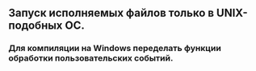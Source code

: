 ﻿## Запуск исполняемых файлов только в UNIX-подобных ОС.

### Для компиляции на Windows переделать функции обработки пользовательских событий.


